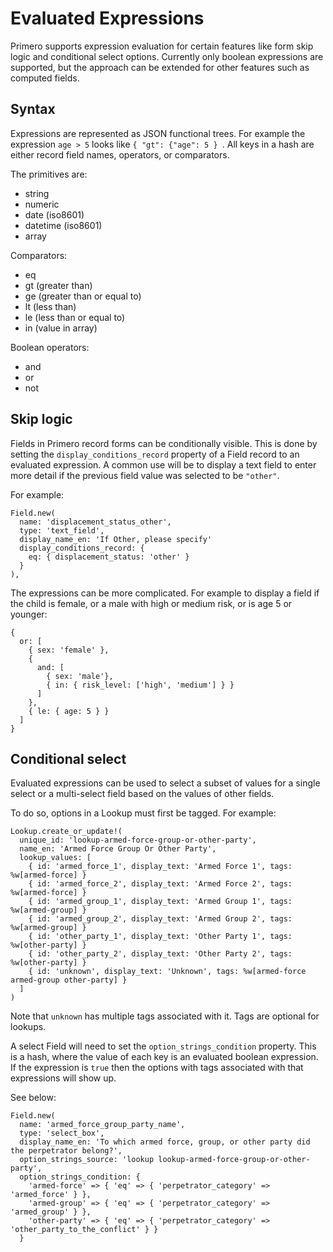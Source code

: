 <!-- Copyright (c) 2014 - 2023 UNICEF. All rights reserved. -->

# Evaluated Expressions

Primero supports expression evaluation for certain features like form skip logic and conditional select options. Currently only boolean expressions are supported, but the approach can be extended for other features such as computed fields.

## Syntax

Expressions are represented as JSON functional trees. For example the expression `age > 5` looks like `{ "gt": {"age": 5 } `. All keys in a hash are either record field names, operators, or comparators.

The primitives are:
 - string
 - numeric
 - date (iso8601)
 - datetime (iso8601)
 - array

Comparators:
 - eq
 - gt (greater than)
 - ge (greater than or equal to)
 - lt (less than)
 - le (less than or equal to)
 - in (value in array)

Boolean operators:
 - and
 - or
 - not


## Skip logic

Fields in Primero record forms can be conditionally visible. This is done by setting the `display_conditions_record` property of a Field record to an evaluated expression. A common use will be to display a text field to enter more detail if the previous field value was selected to be `"other"`.

For example:

```
Field.new(
  name: 'displacement_status_other',
  type: 'text_field',
  display_name_en: 'If Other, please specify'
  display_conditions_record: {
    eq: { displacement_status: 'other' }
  }
),
```

The expressions can be more complicated. For example to display a field if the child is female, or a male with high or medium risk, or is age 5 or younger:

```
{
  or: [
    { sex: 'female' },
    {
      and: [
        { sex: 'male'},
        { in: { risk_level: ['high', 'medium'] } }
      ]
    },
    { le: { age: 5 } }
  ]
}
```

## Conditional select

Evaluated expressions can be used to select a subset of values for a single select or a multi-select field based on the values of other fields.

To do so, options in a Lookup must first be tagged. For example:

```
Lookup.create_or_update!(
  unique_id: 'lookup-armed-force-group-or-other-party',
  name_en: 'Armed Force Group Or Other Party',
  lookup_values: [
    { id: 'armed_force_1', display_text: 'Armed Force 1', tags: %w[armed-force] }
    { id: 'armed_force_2', display_text: 'Armed Force 2', tags: %w[armed-force] }
    { id: 'armed_group_1', display_text: 'Armed Group 1', tags: %w[armed-group] }
    { id: 'armed_group_2', display_text: 'Armed Group 2', tags: %w[armed-group] }
    { id: 'other_party_1', display_text: 'Other Party 1', tags: %w[other-party] }
    { id: 'other_party_2', display_text: 'Other Party 2', tags: %w[other-party] }
    { id: 'unknown', display_text: 'Unknown', tags: %w[armed-force armed-group other-party] }
  ]
)
```

Note that `unknown` has multiple tags associated with it. Tags are optional for lookups.

A select Field will need to set the `option_strings_condition` property. This is a hash, where the value of each key is an evaluated boolean expression. If the expression is `true` then the options with tags associated with that expressions will show up.

See below:

```
Field.new(
  name: 'armed_force_group_party_name',
  type: 'select_box',
  display_name_en: 'To which armed force, group, or other party did the perpetrator belong?',
  option_strings_source: 'lookup lookup-armed-force-group-or-other-party',
  option_strings_condition: {
    'armed-force' => { 'eq' => { 'perpetrator_category' => 'armed_force' } },
    'armed-group' => { 'eq' => { 'perpetrator_category' => 'armed_group' } },
    'other-party' => { 'eq' => { 'perpetrator_category' => 'other_party_to_the_conflict' } }
  }
```
